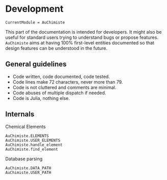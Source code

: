# Development

```@meta
CurrentModule = AuChimiste
```

This part of the documentation is intended for developers. It might also be useful for standard users trying to understand bugs or propose features. `AuChimiste` aims at having 100% first-level entities documented so that design features can be understood in the future.

## General guidelines

- Code written, code documented, code tested.
- Code lines make 72 characters, never more than 79.
- Code is not cluttered and comments are minimal.
- Code abuses of multiple dispatch if needed.
- Code is Julia, nothing else.

## Internals

Chemical Elements

```@docs
AuChimiste.ELEMENTS
AuChimiste.USER_ELEMENTS
AuChimiste.handle_element
AuChimiste.find_element
```

 Database parsing

```@docs
AuChimiste.DATA_PATH
AuChimiste.USER_PATH
```
